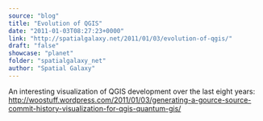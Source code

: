 ```yaml
---
source: "blog"
title: "Evolution of QGIS"
date: "2011-01-03T08:27:23+0000"
link: "http://spatialgalaxy.net/2011/01/03/evolution-of-qgis/"
draft: "false"
showcase: "planet"
folder: "spatialgalaxy_net"
author: "Spatial Galaxy"
---
```


An interesting visualization of QGIS development over the last eight years:
http://woostuff.wordpress.com/2011/01/03/generating-a-gource-source-commit-history-visualization-for-qgis-quantum-gis/
